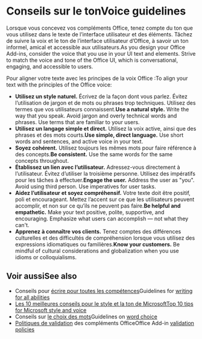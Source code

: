 # <a name="voice-guidelines"></a><span data-ttu-id="83355-101">Conseils sur le ton</span><span class="sxs-lookup"><span data-stu-id="83355-101">Voice guidelines</span></span>

<span data-ttu-id="83355-p101">Lorsque vous concevez vos compléments Office, tenez compte du ton que vous utilisez dans le texte de l’interface utilisateur et des éléments. Tâchez de suivre la voix et le ton de l’interface utilisateur d’Office, à savoir un ton informel, amical et accessible aux utilisateurs.</span><span class="sxs-lookup"><span data-stu-id="83355-p101">As you design your Office Add-ins, consider the voice that you use in your UI text and elements. Strive to match the voice and tone of the Office UI, which is conversational, engaging, and accessible to users.</span></span> 

<span data-ttu-id="83355-104">Pour aligner votre texte avec les principes de la voix Office :</span><span class="sxs-lookup"><span data-stu-id="83355-104">To align your text with the principles of the Office voice:</span></span>

- <span data-ttu-id="83355-p102">**Utilisez un style naturel.** Écrivez de la façon dont vous parlez. Évitez l’utilisation de jargon et de mots ou phrases trop techniques. Utilisez des termes que vos utilisateurs connaissent.</span><span class="sxs-lookup"><span data-stu-id="83355-p102">**Use a natural style.** Write the way that you speak. Avoid jargon and overly technical words and phrases. Use terms that are familiar to your users.</span></span>
- <span data-ttu-id="83355-p103">**Utilisez un langage simple et direct.** Utilisez la voix active, ainsi que des phrases et des mots courts.</span><span class="sxs-lookup"><span data-stu-id="83355-p103">**Use simple, direct language.** Use short words and sentences, and active voice in your text.</span></span> 
- <span data-ttu-id="83355-p104">**Soyez cohérent.** Utilisez toujours les mêmes mots pour faire référence à des concepts.</span><span class="sxs-lookup"><span data-stu-id="83355-p104">**Be consistent.** Use the same words for the same concepts throughout.</span></span>
- <span data-ttu-id="83355-p105">**Établissez un lien avec l’utilisateur.** Adressez-vous directement à l’utilisateur. Évitez d’utiliser la troisième personne. Utilisez des impératifs pour les tâches à effectuer.</span><span class="sxs-lookup"><span data-stu-id="83355-p105">**Engage the user.** Address the user as "you". Avoid using third person. Use imperatives for user tasks.</span></span>
- <span data-ttu-id="83355-p106">**Aidez l’utilisateur et soyez compréhensif.** Votre texte doit être positif, poli et encourageant. Mettez l’accent sur ce que les utilisateurs peuvent accomplir, et non sur ce qu’ils ne peuvent pas faire.</span><span class="sxs-lookup"><span data-stu-id="83355-p106">**Be helpful and empathetic.** Make your text positive, polite, supportive, and encouraging. Emphasize what users can accomplish ― not what they can't.</span></span>
- <span data-ttu-id="83355-p107">**Apprenez à connaître vos clients.** Tenez comptes des différences culturelles et des difficultés de compréhension lorsque vous utilisez des expressions idiomatiques ou familières.</span><span class="sxs-lookup"><span data-stu-id="83355-p107">**Know your customers.** Be mindful of cultural considerations and globalization when you use idioms or colloquialisms.</span></span>

## <a name="see-also"></a><span data-ttu-id="83355-122">Voir aussi</span><span class="sxs-lookup"><span data-stu-id="83355-122">See also</span></span>

- <span data-ttu-id="83355-123">Conseils pour [écrire pour toutes les compétences](https://docs.microsoft.com/style-guide/accessibility/writing-all-abilities)</span><span class="sxs-lookup"><span data-stu-id="83355-123">Guidelines for [writing for all abilities](https://docs.microsoft.com/style-guide/accessibility/writing-all-abilities)</span></span>
- [<span data-ttu-id="83355-124">Les 10 meilleures conseils pour le style et la ton de Microsoft</span><span class="sxs-lookup"><span data-stu-id="83355-124">Top 10 tips for Microsoft style and voice</span></span>](https://docs.microsoft.com/style-guide/top-10-tips-style-voice)
- <span data-ttu-id="83355-125">Conseils sur [le choix des mots](https://docs.microsoft.com/style-guide/word-choice/)</span><span class="sxs-lookup"><span data-stu-id="83355-125">Guidelines on [word choice](https://docs.microsoft.com/style-guide/word-choice/)</span></span>
-  <span data-ttu-id="83355-126">[Politiques de validation](https://docs.microsoft.com/office/dev/store/validation-policies) des compléments Office</span><span class="sxs-lookup"><span data-stu-id="83355-126">Office Add-in [validation policies](https://docs.microsoft.com/office/dev/store/validation-policies)</span></span>